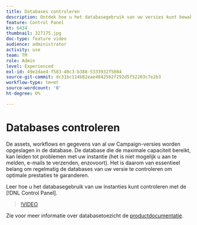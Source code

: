 ```yaml
---
title: Databases controleren
description: Ontdek hoe u het databasegebruik van uw versies kunt bewaken.
feature: Control Panel
kt: 6434
thumbnail: 327175.jpg
doc-type: feature video
audience: administrator
activity: use
team: TM
role: Admin
level: Experienced
exl-id: 49e2dae4-f583-40c3-b388-5333932f5084
source-git-commit: dc31bc114b82eae4042562f292d5f52203c7e2b3
workflow-type: tm+mt
source-wordcount: '0'
ht-degree: 0%

---
```


# Databases controleren

De assets, workflows en gegevens van al uw Campaign-versies worden opgeslagen in de database. De database die de maximale capaciteit bereikt, kan leiden tot problemen met uw instantie (het is niet mogelijk u aan te melden, e-mails te verzenden, enzovoort). Het is daarom van essentieel belang om regelmatig de databases van uw versie te controleren om optimale prestaties te garanderen.

Leer hoe u het databasegebruik van uw instanties kunt controleren met de [!DNL Control Panel].

>[!VIDEO](https://video.tv.adobe.com/v/327175?quality=12)

Zie voor meer informatie over databasetoezicht de [productdocumentatie](https://experienceleague.adobe.com/docs/control-panel/using/performance-monitoring/database-monitoring/database-monitoring.html?lang=en).
